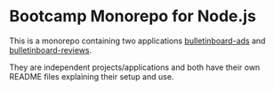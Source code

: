 # Bootcamp Monorepo for Node.js

This is a monorepo containing two applications [bulletinboard-ads](https://github.tools.sap/cloud-curriculum/bootcamp-monorepo-nodejs/tree/main/bulletinboard-ads-nodejs/README.md) and [bulletinboard-reviews](https://github.tools.sap/cloud-curriculum/bootcamp-monorepo-nodejs/tree/main/bulletinboard-reviews-nodejs/README.md).

They are independent projects/applications and both have their own README files explaining their setup and use.
